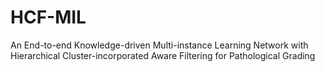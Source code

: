 # HCF-MIL
An End-to-end Knowledge-driven Multi-instance Learning Network with Hierarchical Cluster-incorporated Aware Filtering for Pathological Grading
